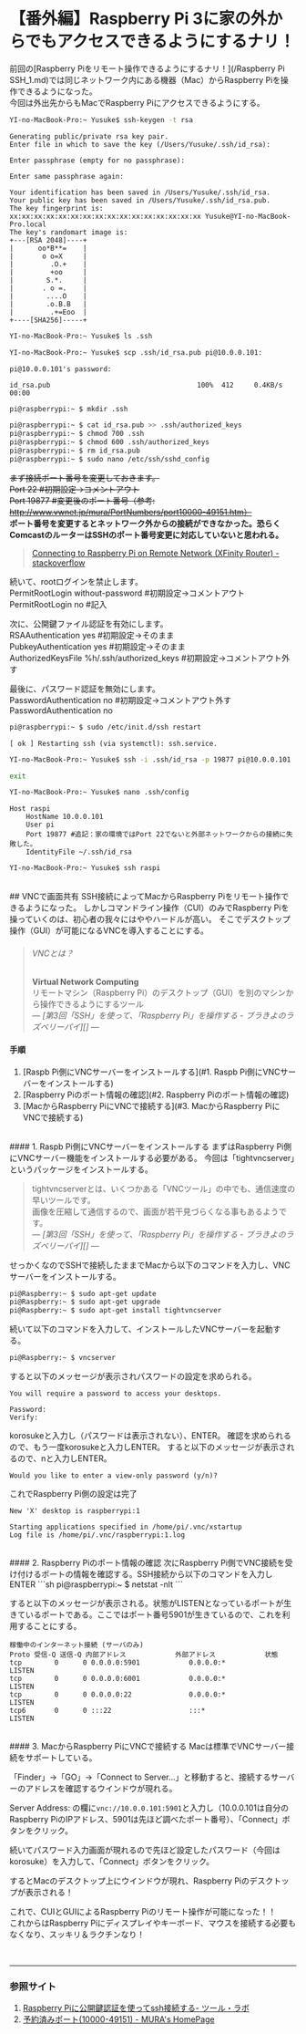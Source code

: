 # 【番外編】Raspberry Pi 3に家の外からでもアクセスできるようにするナリ！
前回の[Raspberry Piをリモート操作できるようにするナリ！](/Raspberry Pi SSH_1.md)では同じネットワーク内にある機器（Mac）からRaspberry Piを操作できるようになった。  
今回は外出先からもMacでRaspberry Piにアクセスできるようにする。  

```sh
YI-no-MacBook-Pro:~ Yusuke$ ssh-keygen -t rsa
```

```
Generating public/private rsa key pair.
Enter file in which to save the key (/Users/Yusuke/.ssh/id_rsa):
```

```
Enter passphrase (empty for no passphrase):
```

```
Enter same passphrase again:
```

```
Your identification has been saved in /Users/Yusuke/.ssh/id_rsa.
Your public key has been saved in /Users/Yusuke/.ssh/id_rsa.pub.
The key fingerprint is:
xx:xx:xx:xx:xx:xx:xx:xx:xx:xx:xx:xx:xx:xx:xx:xx Yusuke@YI-no-MacBook-Pro.local
The key's randomart image is:
+---[RSA 2048]----+
|      oo*B**=    |
|       o o=X     |
|         .O.+    |
|         +oo     |
|        S.*.     |
|       . o =.    |
|        ....O    |
|        .o.B.B   |
|         .+=Eoo  |
+----[SHA256]-----+
```

```sh
YI-no-MacBook-Pro:~ Yusuke$ ls .ssh
```

```sh
YI-no-MacBook-Pro:~ Yusuke$ scp .ssh/id_rsa.pub pi@10.0.0.101:
```

```
pi@10.0.0.101's password:
```

```
id_rsa.pub                                    100%  412     0.4KB/s   00:00
```

```sh
pi@raspberrypi:~ $ mkdir .ssh
```

```sh
pi@raspberrypi:~ $ cat id_rsa.pub >> .ssh/authorized_keys
pi@raspberrypi:~ $ chmod 700 .ssh
pi@raspberrypi:~ $ chmod 600 .ssh/authorized_keys
pi@raspberrypi:~ $ rm id_rsa.pub
pi@raspberrypi:~ $ sudo nano /etc/ssh/sshd_config
```

~~まず接続ポート番号を変更しておきます。~~  
~~Port 22 #初期設定→コメントアウト~~  
~~Port 19877 #変更後のポート番号（参考: http://www.vwnet.jp/mura/PortNumbers/port10000-49151.htm）~~  
**ポート番号を変更するとネットワーク外からの接続ができなかった。恐らくComcastのルーターはSSHのポート番号変更に対応していないと思われる。**  
>[Connecting to Raspberry Pi on Remote Network (XFinity Router) - stackoverflow](http://stackoverflow.com/questions/28004205/connecting-to-raspberry-pi-on-remote-network-xfinity-router)

続いて、rootログインを禁止します。  
PermitRootLogin without-password #初期設定→コメントアウト  
PermitRootLogin no #記入  

次に、公開鍵ファイル認証を有効にします。  
RSAAuthentication yes #初期設定→そのまま  
PubkeyAuthentication yes #初期設定→そのまま  
AuthorizedKeysFile     %h/.ssh/authorized_keys #初期設定→コメントアウト外す  

最後に、パスワード認証を無効にします。  
PasswordAuthentication no #初期設定→コメントアウト外す  
PasswordAuthentication no  



```sh
pi@raspberrypi:~ $ sudo /etc/init.d/ssh restart
```

```
[ ok ] Restarting ssh (via systemctl): ssh.service.
```

```sh
YI-no-MacBook-Pro:~ Yusuke$ ssh -i .ssh/id_rsa -p 19877 pi@10.0.0.101
```

```sh
exit
```

```sh
YI-no-MacBook-Pro:~ Yusuke$ nano .ssh/config
```

```
Host raspi
	HostName 10.0.0.101
	User pi
	Port 19877 #追記：家の環境ではPort 22でないと外部ネットワークからの接続に失敗した。
	IdentityFile ~/.ssh/id_rsa
```

```sh
YI-no-MacBook-Pro:~ Yusuke$ ssh raspi
```


<br />
## <a name = "VNCで画面共有">VNCで画面共有
SSH接続によってMacからRaspberry Piをリモート操作できるようになった。
しかしコマンドライン操作（CUI）のみでRaspberry Piを操っていくのは、初心者の我々にはややハードルが高い。
そこでデスクトップ操作（GUI）が可能になるVNCを導入することにする。  

> ###### VNCとは？
> **Virtual Network Computing**  
> リモートマシン（Raspberry Pi）のデスクトップ（GUI）を別のマシンから操作できるようにするツール  
> *― [第3回「SSH」を使って、「Raspberry Pi」を操作する - ブラきよのラズベリーパイ][] ―*  

#### 手順
1. [Raspb Pi側にVNCサーバーをインストールする](#1. Raspb Pi側にVNCサーバーをインストールする)
2. [Raspberry Piのポート情報の確認](#2. Raspberry Piのポート情報の確認)
3. [MacからRaspberry PiにVNCで接続する](#3. MacからRaspberry PiにVNCで接続する)

<br />
#### <a name = "1. Raspb Pi側にVNCサーバーをインストールする">1. Raspb Pi側にVNCサーバーをインストールする
まずはRaspberry Pi側にVNCサーバー機能をインストールする必要がある。
今回は「tightvncserver」というパッケージをインストールする。

> tightvncserverとは、いくつかある「VNCツール」の中でも、通信速度の早いツールです。  
> 画像を圧縮して通信するので、画面が若干見づらくなる事もあるようです。  
> *― [第3回「SSH」を使って、「Raspberry Pi」を操作する - ブラきよのラズベリーパイ][] ―*  

せっかくなのでSSHで接続したままでMacから以下のコマンドを入力し、VNCサーバーをインストールする。
```sh
pi@Raspberry:~ $ sudo apt-get update
pi@Raspberry:~ $ sudo apt-get upgrade
pi@Raspberry:~ $ sudo apt-get install tightvncserver
```

続いて以下のコマンドを入力して、インストールしたVNCサーバーを起動する。
```sh
pi@Raspberry:~ $ vncserver
```

すると以下のメッセージが表示されパスワードの設定を求められる。
```
You will require a password to access your desktops.

Password:
Verify:
```

korosukeと入力し（パスワードは表示されない）、ENTER。
確認を求められるので、もう一度korosukeと入力しENTER。
すると以下のメッセージが表示されるので、nと入力しENTER。
```
Would you like to enter a view-only password (y/n)?
```

これでRaspberry Pi側の設定は完了
```
New 'X' desktop is raspberrypi:1

Starting applications specified in /home/pi/.vnc/xstartup
Log file is /home/pi/.vnc/raspberrypi:1.log
```

<br />
#### <a name = "2. Raspberry Piのポート情報の確認">2. Raspberry Piのポート情報の確認
次にRaspberry Pi側でVNC接続を受け付けるポートの情報を確認する。SSH接続から以下のコマンドを入力しENTER
```sh
pi@raspberrypi:~ $ netstat -nlt
```

すると以下のメッセージが表示される。状態がLISTENとなっているポートが生きているポートである。ここではポート番号5901が生きているので、これを利用することにする。
```
稼働中のインターネット接続 (サーバのみ)
Proto 受信-Q 送信-Q 内部アドレス            外部アドレス            状態       
tcp        0      0 0.0.0.0:5901            0.0.0.0:*               LISTEN     
tcp        0      0 0.0.0.0:6001            0.0.0.0:*               LISTEN     
tcp        0      0 0.0.0.0:22              0.0.0.0:*               LISTEN     
tcp6       0      0 :::22                   :::*                    LISTEN
```

<br />
#### <a name = "3. MacからRaspberry PiにVNCで接続する">3. MacからRaspberry PiにVNCで接続する
Macは標準でVNCサーバー接続をサポートしている。

「Finder」→「GO」→「Connect to Server...」と移動すると、接続するサーバーのアドレスを確認するウインドウが現れる。

Server Address: の欄に`vnc://10.0.0.101:5901`と入力し（10.0.0.101は自分のRaspberry PiのIPアドレス、5901は先ほど調べたポート番号）、「Connect」ボタンをクリック。

続いてパスワード入力画面が現れるので先ほど設定したパスワード（今回はkorosuke）を入力して、「Connect」ボタンをクリック。

するとMacのデスクトップ上にウインドウが現れ、Raspberry Piのデスクトップが表示される！

これで、CUIとGUIによるRaspberry Piのリモート操作が可能になった！！  
これからはRaspberry Piにディスプレイやキーボード、マウスを接続する必要もなくなり、スッキリ＆ラクチンなり！

<br />

---
### 参照サイト
1. [Raspberry Piに公開鍵認証を使ってssh接続する- ツール・ラボ][]
1. [予約済みポート(10000-49151) - MURA's HomePage][]

[Raspberry Piに公開鍵認証を使ってssh接続する- ツール・ラボ]:	https://tool-lab.com/2013/11/raspi-key-authentication-over-ssh/	"ツール・ラボ"
[予約済みポート(10000-49151) - MURA's HomePage]:	http://www.vwnet.jp/mura/PortNumbers/port10000-49151.htm	"MURA's HomePage"
